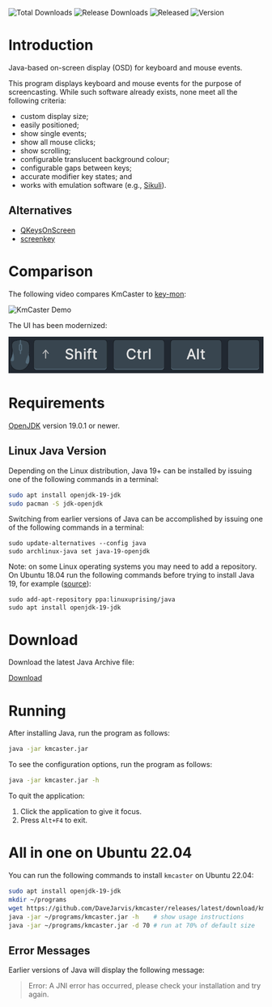 ![Total Downloads](https://img.shields.io/github/downloads/DaveJarvis/kmcaster/total?color=blue&label=Total%20Downloads&style=flat) ![Release Downloads](https://img.shields.io/github/downloads/DaveJarvis/kmcaster/latest/total?color=purple&label=Release%20Downloads&style=flat) ![Released](https://img.shields.io/github/release-date/DaveJarvis/kmcaster?color=red&style=flat&label=Released) ![Version](https://img.shields.io/github/v/release/DaveJarvis/kmcaster?style=flat&label=Release)

# Introduction

Java-based on-screen display (OSD) for keyboard and mouse events.

This program displays keyboard and mouse events for the purpose of screencasting. While such software already exists, none meet all the following criteria:

* custom display size;
* easily positioned;
* show single events;
* show all mouse clicks;
* show scrolling;
* configurable translucent background colour;
* configurable gaps between keys;
* accurate modifier key states; and
* works with emulation software (e.g., [Sikuli](http://sikulix.com/)).

## Alternatives

* [QKeysOnScreen](https://github.com/ctrlcctrlv/QKeysOnScreen)
* [screenkey](https://www.thregr.org/~wavexx/software/screenkey)

# Comparison

The following video compares KmCaster to [key-mon](https://github.com/critiqjo/key-mon):

![KmCaster Demo](images/kmcaster-01.gif "Comparison Video")

The UI has been modernized:

![KmCaster UI](images/kmcaster-02.png)

# Requirements

[OpenJDK](https://bell-sw.com/pages/downloads/#/java-19-current) version 19.0.1 or newer.

## Linux Java Version

Depending on the Linux distribution, Java 19+ can be installed by issuing one of the following commands in a terminal:

```bash
sudo apt install openjdk-19-jdk
sudo pacman -S jdk-openjdk
```

Switching from earlier versions of Java can be accomplished by issuing one of the following commands in a terminal:

```
sudo update-alternatives --config java
sudo archlinux-java set java-19-openjdk
```

Note: on some Linux operating systems you may need to add a repository.
On Ubuntu 18.04 run the following commands before trying to install Java 19, for example ([source](http://ubuntuhandbook.org/index.php/2020/03/install-oracle-java-14-ubuntu-18-04-20-04/)):

```
sudo add-apt-repository ppa:linuxuprising/java
sudo apt install openjdk-19-jdk
```

# Download

Download the latest Java Archive file:

[Download](https://github.com/DaveJarvis/kmcaster/releases/latest/download/kmcaster.jar)

# Running

After installing Java, run the program as follows:

``` bash
java -jar kmcaster.jar
```

To see the configuration options, run the program as follows:

``` bash
java -jar kmcaster.jar -h
```

To quit the application:

1. Click the application to give it focus.
1. Press `Alt+F4` to exit.

# All in one on Ubuntu 22.04

You can run the following commands to install `kmcaster` on Ubuntu 22.04:

```bash
sudo apt install openjdk-19-jdk
mkdir ~/programs
wget https://github.com/DaveJarvis/kmcaster/releases/latest/download/kmcaster.jar -O ~/programs/kmcaster.jar
java -jar ~/programs/kmcaster.jar -h    # show usage instructions
java -jar ~/programs/kmcaster.jar -d 70 # run at 70% of default size
```

## Error Messages

Earlier versions of Java will display the following message:

> Error: A JNI error has occurred, please check your installation and try again.


